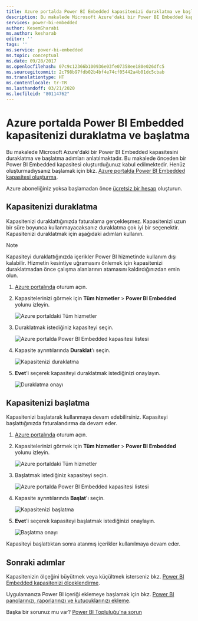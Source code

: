 ```yaml
---
title: Azure portalda Power BI Embedded kapasitenizi duraklatma ve başlatma | Microsoft Docs
description: Bu makalede Microsoft Azure'daki bir Power BI Embedded kapasitesini duraklatma ve başlatma adımları anlatılmaktadır.
services: power-bi-embedded
author: KesemSharabi
ms.author: kesharab
editor: ''
tags: ''
ms.service: power-bi-embedded
ms.topic: conceptual
ms.date: 09/28/2017
ms.openlocfilehash: 07c9c12366b100936e03fe07358ee180e026dfc5
ms.sourcegitcommit: 2c798b97fdb02b4bf4e74cf05442a4b01dc5cbab
ms.translationtype: HT
ms.contentlocale: tr-TR
ms.lasthandoff: 03/21/2020
ms.locfileid: "80114762"
---
```

# <a name="pause-and-start-your-power-bi-embedded-capacity-in-the-azure-portal"></a>Azure portalda Power BI Embedded kapasitenizi duraklatma ve başlatma

Bu makalede Microsoft Azure'daki bir Power BI Embedded kapasitesini duraklatma ve başlatma adımları anlatılmaktadır. Bu makalede önceden bir Power BI Embedded kapasitesi oluşturduğunuz kabul edilmektedir. Henüz oluşturmadıysanız başlamak için bkz. [Azure portalda Power BI Embedded kapasitesi oluşturma](azure-pbie-create-capacity.md).

Azure aboneliğiniz yoksa başlamadan önce [ücretsiz bir hesap](https://azure.microsoft.com/free/) oluşturun.

## <a name="pause-your-capacity"></a>Kapasitenizi duraklatma

Kapasitenizi duraklattığınızda faturalama gerçekleşmez. Kapasitenizi uzun bir süre boyunca kullanmayacaksanız duraklatma çok iyi bir seçenektir. Kapasitenizi duraklatmak için aşağıdaki adımları kullanın.

> [!NOTE]
> Kapasiteyi duraklattığınızda içerikler Power BI hizmetinde kullanım dışı kalabilir. Hizmetin kesintiye uğramasını önlemek için kapasitenizi duraklatmadan önce çalışma alanlarının atamasını kaldırdığınızdan emin olun.

1. [Azure portalında](https://portal.azure.com/) oturum açın.

2. Kapasitelerinizi görmek için **Tüm hizmetler** > **Power BI Embedded** yolunu izleyin.

    ![Azure portaldaki Tüm hizmetler](media/azure-pbie-pause-start/azure-portal-more-services.png)

3. Duraklatmak istediğiniz kapasiteyi seçin.

    ![Azure portalda Power BI Embedded kapasitesi listesi](media/azure-pbie-pause-start/azure-portal-capacity-list.png)

4. Kapasite ayrıntılarında **Duraklat**'ı seçin.

    ![Kapasitenizi duraklatma](media/azure-pbie-pause-start/azure-portal-pause-capacity.png)

5. **Evet**'i seçerek kapasiteyi duraklatmak istediğinizi onaylayın.

    ![Duraklatma onayı](media/azure-pbie-pause-start/azure-portal-confirm-pause.png)

## <a name="start-your-capacity"></a>Kapasitenizi başlatma

Kapasitenizi başlatarak kullanmaya devam edebilirsiniz. Kapasiteyi başlattığınızda faturalandırma da devam eder.

1. [Azure portalında](https://portal.azure.com/) oturum açın.

2. Kapasitelerinizi görmek için **Tüm hizmetler** > **Power BI Embedded** yolunu izleyin.

    ![Azure portaldaki Tüm hizmetler](media/azure-pbie-pause-start/azure-portal-more-services.png)

3. Başlatmak istediğiniz kapasiteyi seçin.

    ![Azure portalda Power BI Embedded kapasitesi listesi](media/azure-pbie-pause-start/azure-portal-capacity-list.png)

4. Kapasite ayrıntılarında **Başlat**'ı seçin.

    ![Kapasitenizi başlatma](media/azure-pbie-pause-start/azure-portal-start-capacity.png)

5. **Evet**'i seçerek kapasiteyi başlatmak istediğinizi onaylayın.

    ![Başlatma onayı](media/azure-pbie-pause-start/azure-portal-confirm-start.png)

Kapasiteyi başlattıktan sonra atanmış içerikler kullanılmaya devam eder.

## <a name="next-steps"></a>Sonraki adımlar

Kapasitenizin ölçeğini büyütmek veya küçültmek isterseniz bkz. [Power BI Embedded kapasitenizi ölçeklendirme](azure-pbie-scale-capacity.md).

Uygulamanıza Power BI içeriği eklemeye başlamak için bkz. [Power BI panolarınızı, raporlarınızı ve kutucuklarınızı ekleme](https://powerbi.microsoft.com/documentation/powerbi-developer-embedding-content/).

Başka bir sorunuz mu var? [Power BI Topluluğu'na sorun](https://community.powerbi.com/)